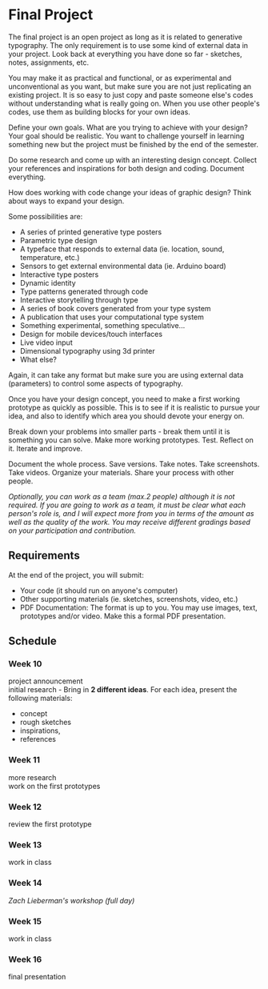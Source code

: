 # Final Project

The final project is an open project as long as it is related to generative typography. The only requirement is to use some kind of external data in your project. Look back at everything you have done so far - sketches, notes, assignments, etc.

You may make it as practical and functional, or as experimental and unconventional as you want, but make sure you are not just replicating an existing project. It is so easy to just copy and paste someone else's codes without understanding what is really going on. When you use other people's codes, use them as building blocks for your own ideas.

Define your own goals. What are you trying to achieve with your design? Your goal should be realistic. You want to challenge yourself in learning something new but the project must be finished by the end of the semester.

Do some research and come up with an interesting design concept. Collect your references and inspirations for both design and coding. Document everything.

How does working with code change your ideas of graphic design? Think about ways to expand your design. 

Some possibilities are:

- A series of printed generative type posters
- Parametric type design
- A typeface that responds to external data (ie. location, sound, temperature, etc.)
- Sensors to get external environmental data (ie. Arduino board)
- Interactive type posters
- Dynamic identity
- Type patterns generated through code
- Interactive storytelling through type
- A series of book covers generated from your type system
- A publication that uses your computational type system
- Something experimental, something speculative...
- Design for mobile devices/touch interfaces
- Live video input
- Dimensional typography using 3d printer
- What else?

Again, it can take any format but make sure you are using external data (parameters) to control some aspects of typography.

Once you have your design concept, you need to make a first working prototype as quickly as possible. This is to see if it is realistic to pursue your idea, and also to identify which area you should devote your energy on. 

Break down your problems into smaller parts - break them until it is something you can solve. Make more working prototypes. Test. Reflect on it. Iterate and improve. 

Document the whole process. Save versions. Take notes. Take screenshots. Take videos. Organize your materials. Share your process with other people.

_Optionally, you can work as a team (max.2 people) although it is not required. If you are going to work as a team, it must be clear what each person's role is, and I will expect more from you in terms of the amount as well as the quality of the work. You may receive different gradings based on your participation and contribution._

## Requirements

At the end of the project, you will submit:
- Your code (it should run on anyone's computer)
- Other supporting materials (ie. sketches, screenshots, video, etc.)
- PDF Documentation: The format is up to you. You may use images, text, prototypes and/or video. Make this a formal PDF presentation.

## Schedule

### Week 10
project announcement  
initial research - Bring in **2 different ideas**. For each idea, present the following materials:
  - concept
  - rough sketches
  - inspirations,
  - references
  
### Week 11
more research  
work on the first prototypes

### Week 12
review the first prototype

### Week 13
work in class

### Week 14
*Zach Lieberman's workshop (full day)*

### Week 15
work in class

### Week 16
final presentation

